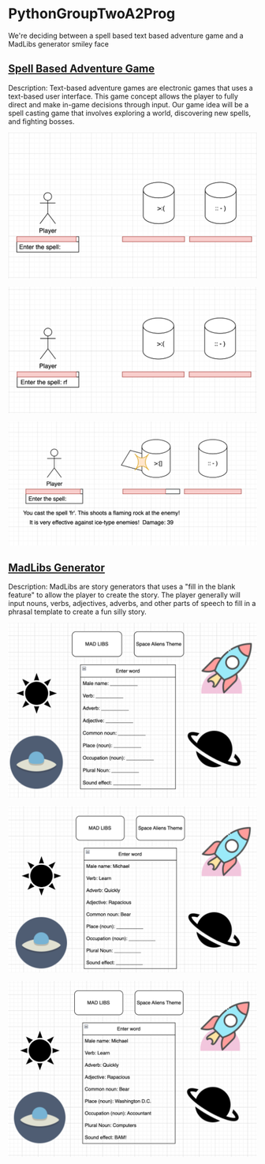 # PythonGroupTwoA2Prog
We're deciding between a spell based text based adventure game and a MadLibs generator smiley face 

## [Spell Based Adventure Game](https://github.com/MisterNo0ne/PythonGroupTwoA2Prog/tree/main/SpellBattleGame)

Description: Text-based adventure games are electronic games that uses a text-based user interface. This game concept allows the player to fully direct and make in-game decisions through input. Our game idea will be a spell casting game that involves exploring a world, discovering new spells, and fighting bosses.

![Space Based Adventure 1](https://github.com/MisterNo0ne/PythonGroupTwoA2Prog/blob/main/images/sba1.png?raw=true)

![Space Based Adventure 2](https://github.com/MisterNo0ne/PythonGroupTwoA2Prog/blob/main/images/sba2.png?raw=true)

![Space Based Adventure 3](https://github.com/MisterNo0ne/PythonGroupTwoA2Prog/blob/main/images/sba3.png?raw=true)

## [MadLibs Generator](https://github.com/MisterNo0ne/PythonGroupTwoA2Prog/tree/main/Madlibs)

Description: MadLibs are story generators that uses a "fill in the blank feature" to allow the player to create the story. The player generally will input nouns, verbs, adjectives, adverbs, and other parts of speech to fill in a phrasal template to create a fun silly story.

![Space Themed Mad Libs 1](https://github.com/MisterNo0ne/PythonGroupTwoA2Prog/blob/main/images/MadLibsFirst.png)

![Space Themed Mad Libs 2](https://github.com/MisterNo0ne/PythonGroupTwoA2Prog/blob/main/images/MadLibsSecond.png)

![Space Themed Mad Libs 3](https://github.com/MisterNo0ne/PythonGroupTwoA2Prog/blob/main/images/MadLibsThird.png)
